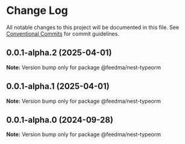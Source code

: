 # Change Log

All notable changes to this project will be documented in this file.
See [Conventional Commits](https://conventionalcommits.org) for commit guidelines.

## 0.0.1-alpha.2 (2025-04-01)

**Note:** Version bump only for package @feedma/nest-typeorm





## 0.0.1-alpha.1 (2025-04-01)

**Note:** Version bump only for package @feedma/nest-typeorm





## 0.0.1-alpha.0 (2024-09-28)

**Note:** Version bump only for package @feedma/nest-typeorm
